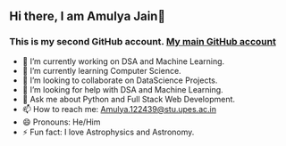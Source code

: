 ## Hi there, I am Amulya Jain👋
### This is my second GitHub account. [My main GitHub account](https://github.com/AmulyaJain2004)
<!--
**AmulyaJain1804/AmulyaJain1804** is a ✨ _special_ ✨ repository because its `README.md` (this file) appears on your GitHub profile.

Here are some ideas to get you started:
-->
- 🔭 I’m currently working on DSA and Machine Learning.
- 🌱 I’m currently learning Computer Science.
- 👯 I’m looking to collaborate on DataScience Projects.
- 🤔 I’m looking for help with DSA and Machine Learning.
- 💬 Ask me about Python and Full Stack Web Development.
- 📫 How to reach me: Amulya.122439@stu.upes.ac.in
- 😄 Pronouns: He/Him
- ⚡ Fun fact: I love Astrophysics and Astronomy.

